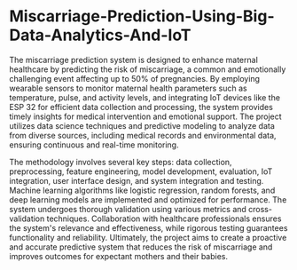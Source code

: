 # Miscarriage-Prediction-Using-Big-Data-Analytics-And-IoT
The miscarriage prediction system is designed to enhance maternal healthcare by predicting the risk of miscarriage, a common and emotionally challenging event affecting up to 50% of pregnancies. By employing wearable sensors to monitor maternal health parameters such as temperature, pulse, and activity levels, and integrating IoT devices like the ESP 32 for efficient data collection and processing, the system provides timely insights for medical intervention and emotional support. The project utilizes data science techniques and predictive modeling to analyze data from diverse sources, including medical records and environmental data, ensuring continuous and real-time monitoring.

The methodology involves several key steps: data collection, preprocessing, feature engineering, model development, evaluation, IoT integration, user interface design, and system integration and testing. Machine learning algorithms like logistic regression, random forests, and deep learning models are implemented and optimized for performance. The system undergoes thorough validation using various metrics and cross-validation techniques. Collaboration with healthcare professionals ensures the system's relevance and effectiveness, while rigorous testing guarantees functionality and reliability. Ultimately, the project aims to create a proactive and accurate predictive system that reduces the risk of miscarriage and improves outcomes for expectant mothers and their babies.
